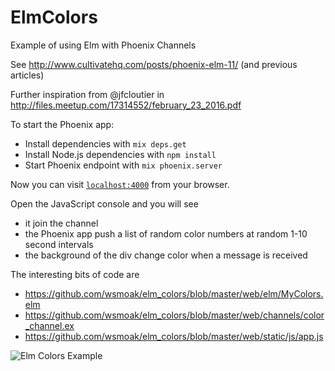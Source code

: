 # ElmColors

Example of using Elm with Phoenix Channels

See http://www.cultivatehq.com/posts/phoenix-elm-11/ (and previous articles)

Further inspiration from @jfcloutier in http://files.meetup.com/17314552/february_23_2016.pdf

To start the Phoenix app:

  * Install dependencies with `mix deps.get`
  * Install Node.js dependencies with `npm install`
  * Start Phoenix endpoint with `mix phoenix.server`

Now you can visit [`localhost:4000`](http://localhost:4000) from your browser.

Open the JavaScript console and you will see

* it join the channel
* the Phoenix app push a list of random color numbers at random 1-10 second intervals
* the background of the div change color when a message is received

The interesting bits of code are

* https://github.com/wsmoak/elm_colors/blob/master/web/elm/MyColors.elm
* https://github.com/wsmoak/elm_colors/blob/master/web/channels/color_channel.ex
* https://github.com/wsmoak/elm_colors/blob/master/web/static/js/app.js

![Elm Colors Example](http://wsmoak.net/images/2016/03/elm_colors_example.png)

